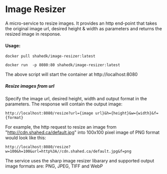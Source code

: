 # Image Resizer

A micro-service to resize images. It provides an http end-point that takes the original image url, desired height & width as parameters and returns the resized image in response.

#### Usage:

```
docker pull shahedk/image-resizer:latest

docker run  -p 8080:80 shahedk/image-resizer:latest
```
The above script will start the container at http://localhost:8080

##### Resize images from url
Specify the image url, desired height, width and output format in the parameters. The response will contain the output image:

```
http://localhost:8080/resize?url={image url}&h={height}&w={width}&f={format}
```

For example, the http request to resize an image from "http://cdn.shahed.ca/default.jpg" into 100x100 pixel image of PNG format would look like this:

```
http://localhost:8080/resize?w=100&h=100&url=http%3A//cdn.shahed.ca/default.jpg&f=png
```

The service uses the sharp image resizer libarary and supported output image formats are: PNG, JPEG, TIFF and WebP
